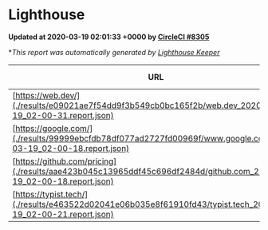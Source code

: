 
# Lighthouse

**Updated at 2020-03-19 02:01:33 +0000 by [CircleCI #8305](https://circleci.com/gh/ItinerisLtd/lighthouse-keeper-example/8305)**

**This report was automatically generated by [Lighthouse Keeper](https://github.com/itinerisltd/lighthouse-keeper)*

| URL | Performance | Accessibility | Best Practices | SEO | PWA | Updated At |
| --- | --- | --- | --- | --- | --- | --- |
| [https://web.dev/](./results/e09021ae7f54dd9f3b549cb0bc165f2b/web.dev_2020-03-19_02-00-31.report.json) | 0.94 | 0.9 | 1 | 0.99 | 1 | 2020-03-19T02:00:31.484Z |
| [https://google.com/](./results/99999ebcfdb78df077ad2727fd00969f/www.google.com_2020-03-19_02-00-18.report.json) | 0.92 | 0.86 | 0.93 | 0.92 | 0.56 | 2020-03-19T02:00:18.963Z |
| [https://github.com/pricing](./results/aae423b045c13965ddf45c696df2484d/github.com_2020-03-19_02-00-18.report.json) | 0.85 | 0.95 | 0.93 | 0.92 | 0.56 | 2020-03-19T02:00:18.010Z |
| [https://typist.tech/](./results/e463522d02041e06b035e8f61910fd43/typist.tech_2020-03-19_02-00-21.report.json) | 0.98 | 0.92 | 0.86 | 0.92 | 0.59 | 2020-03-19T02:00:21.659Z |
